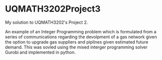 # UQMATH3202Project3
My solution to UQMATH3202's Project 2.

An example of an Integer Programming problem which is formulated from a series of communications regarding the devolpment of a gas network given the option to upgrade gas suppliers and piplines given estimated future demand. This was sovled using the mixed interger programming solver Gurobi and implemented in python.
